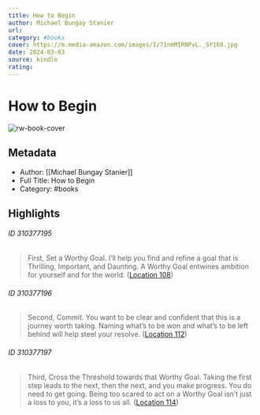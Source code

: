 ```yaml
---
title: How to Begin
author: Michael Bungay Stanier
url: 
category: #books
cover: https://m.media-amazon.com/images/I/71nmMIRNPvL._SY160.jpg
date: 2024-03-03
source: kindle
rating:
---
```

# How to Begin

![rw-book-cover](https://m.media-amazon.com/images/I/71nmMIRNPvL._SY160.jpg)

## Metadata
- Author: [[Michael Bungay Stanier]]
- Full Title: How to Begin
- Category: #books

## Highlights
###### ID 310377195
> First, Set a Worthy Goal. I’ll help you find and refine a goal that is Thrilling, Important, and Daunting. A Worthy Goal entwines ambition for yourself and for the world. ([Location 108](https://readwise.io/to_kindle?action=open&asin=B09GHWP27F&location=108))
    
###### ID 310377196
> Second, Commit. You want to be clear and confident that this is a journey worth taking. Naming what’s to be won and what’s to be left behind will help steel your resolve. ([Location 112](https://readwise.io/to_kindle?action=open&asin=B09GHWP27F&location=112))
    
###### ID 310377197
> Third, Cross the Threshold towards that Worthy Goal. Taking the first step leads to the next, then the next, and you make progress. You do need to get going. Being too scared to act on a Worthy Goal isn’t just a loss to you, it’s a loss to us all. ([Location 114](https://readwise.io/to_kindle?action=open&asin=B09GHWP27F&location=114))
    
